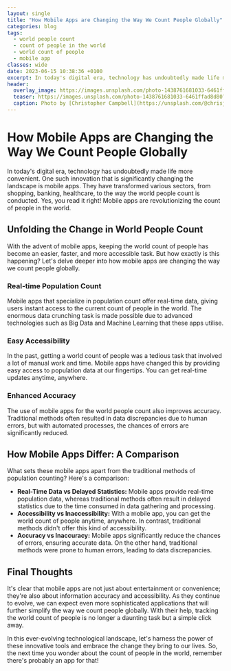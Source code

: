 ```yaml
---
layout: single
title: "How Mobile Apps are Changing the Way We Count People Globally"
categories: blog
tags:
  - world people count
  - count of people in the world
  - world count of people
  - mobile app
classes: wide
date: 2023-06-15 10:38:36 +0100
excerpt: In today's digital era, technology has undoubtedly made life more convenient.
header:
  overlay_image: https://images.unsplash.com/photo-1438761681033-6461ffad8d80?crop=entropy&cs=tinysrgb&fit=max&fm=jpg&ixid=M3w0Nzk0ODB8MHwxfHNlYXJjaHwyfHx3b3JsZCUyMHBlb3BsZSUyMGNvdW50JTJDJTIwY291bnQlMjBvZiUyMHBlb3BsZSUyMGluJTIwdGhlJTIwd29ybGQlMkMlMjB3b3JsZCUyMGNvdW50JTIwb2YlMjBwZW9wbGUlMkMlMjBtb2JpbGUlMjBhcHB8ZW58MHwwfHx8MTY5MDM3Nzc4OXww&ixlib=rb-4.0.3&q=80&w=1080
  teaser: https://images.unsplash.com/photo-1438761681033-6461ffad8d80?crop=entropy&cs=tinysrgb&fit=max&fm=jpg&ixid=M3w0Nzk0ODB8MHwxfHNlYXJjaHwyfHx3b3JsZCUyMHBlb3BsZSUyMGNvdW50JTJDJTIwY291bnQlMjBvZiUyMHBlb3BsZSUyMGluJTIwdGhlJTIwd29ybGQlMkMlMjB3b3JsZCUyMGNvdW50JTIwb2YlMjBwZW9wbGUlMkMlMjBtb2JpbGUlMjBhcHB8ZW58MHwwfHx8MTY5MDM3Nzc4OXww&ixlib=rb-4.0.3&q=80&w=400
  caption: Photo by [Christopher Campbell](https://unsplash.com/@chrisjoelcampbell?utm_source=peoplecounter&utm_medium=referral) on [Unsplash](https://unsplash.com/?utm_source=peoplecounter&utm_medium=referral)
---
```


# How Mobile Apps are Changing the Way We Count People Globally

In today's digital era, technology has undoubtedly made life more convenient. One such innovation that is significantly changing the landscape is mobile apps. They have transformed various sectors, from shopping, banking, healthcare, to the way the world people count is conducted. Yes, you read it right! Mobile apps are revolutionizing the count of people in the world.

## Unfolding the Change in World People Count

With the advent of mobile apps, keeping the world count of people has become an easier, faster, and more accessible task. But how exactly is this happening? Let's delve deeper into how mobile apps are changing the way we count people globally.

### Real-time Population Count

Mobile apps that specialize in population count offer real-time data, giving users instant access to the current count of people in the world. The enormous data crunching task is made possible due to advanced technologies such as Big Data and Machine Learning that these apps utilise.

### Easy Accessibility

In the past, getting a world count of people was a tedious task that involved a lot of manual work and time. Mobile apps have changed this by providing easy access to population data at our fingertips. You can get real-time updates anytime, anywhere.

### Enhanced Accuracy

The use of mobile apps for the world people count also improves accuracy. Traditional methods often resulted in data discrepancies due to human errors, but with automated processes, the chances of errors are significantly reduced.

## How Mobile Apps Differ: A Comparison

What sets these mobile apps apart from the traditional methods of population counting? Here's a comparison:

- **Real-Time Data vs Delayed Statistics:** Mobile apps provide real-time population data, whereas traditional methods often result in delayed statistics due to the time consumed in data gathering and processing.
- **Accessibility vs Inaccessibility:** With a mobile app, you can get the world count of people anytime, anywhere. In contrast, traditional methods didn't offer this kind of accessibility.
- **Accuracy vs Inaccuracy:** Mobile apps significantly reduce the chances of errors, ensuring accurate data. On the other hand, traditional methods were prone to human errors, leading to data discrepancies.

## Final Thoughts

It's clear that mobile apps are not just about entertainment or convenience; they're also about information accuracy and accessibility. As they continue to evolve, we can expect even more sophisticated applications that will further simplify the way we count people globally. With their help, tracking the world count of people is no longer a daunting task but a simple click away.

In this ever-evolving technological landscape, let's harness the power of these innovative tools and embrace the change they bring to our lives. So, the next time you wonder about the count of people in the world, remember there's probably an app for that!